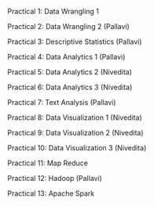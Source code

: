 Practical 1: Data Wrangling 1  

Practical 2: Data Wrangling 2 (Pallavi)

Practical 3: Descriptive Statistics (Pallavi)

Practical 4: Data Analytics 1 (Pallavi)

Practical 5: Data Analytics 2 (Nivedita)

Practical 6: Data Analytics 3 (Nivedita) 

Practical 7: Text Analysis (Pallavi)

Practical 8: Data Visualization 1 (Nivedita) 

Practical 9: Data Visualization 2 (Nivedita) 

Practical 10: Data Visualization 3 (Nivedita) 

Practical 11: Map Reduce

Practical 12: Hadoop (Pallavi)

Practical 13: Apache Spark 
